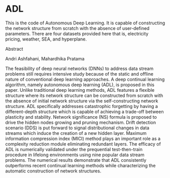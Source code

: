 # ADL
This is the code of Autonomous Deep Learning. It is capable of constructing the network structure from scratch with the absence of user-defined parameters. There are four datasets provided here that is, electricity pricing, weather, SEA, and hyperplane.

Abstract

Andri Ashfahani, Mahardhika Pratama

The feasibility of deep neural networks (DNNs) to address data stream problems still requires intensive study because of the static and offline nature of conventional deep learning approaches. A deep continual learning algorithm, namely autonomous deep learning (ADL), is proposed in this paper. Unlike traditional deep learning methods, ADL features a flexible structure where its network structure can be constructed from scratch with the absence of initial network structure via the self-constructing network structure. ADL specifically addresses catastrophic forgetting by having a different-depth structure which is capable of achieving a trade-off between plasticity and stability. Network significance (NS) formula is proposed to drive the hidden nodes growing and pruning mechanism. Drift detection scenario (DDS) is put forward to signal distributional changes in data streams which induce the creation of a new hidden layer. Maximum information compression index (MICI) method plays an important role as a complexity reduction module eliminating redundant layers. The efficacy of ADL is numerically validated under the prequential test-then-train procedure in lifelong environments using nine popular data stream problems. The numerical results demonstrate that ADL consistently outperforms recent continual learning methods while characterizing the automatic construction of network structures.

